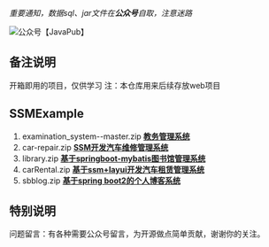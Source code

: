 *重要通知，数据sql、jar文件在**公众号**自取，注意迷路* 

![公众号【JavaPub】](https://github.com/Rodert/JavaPub/master/wechat.jpg)

## **备注说明**

开箱即用的项目，仅供学习
注：本仓库用来后续存放web项目

## **SSMExample**

1. examination_system--master.zip  **[教务管理系统](https://mp.weixin.qq.com/s/YQv39M0LW1BCR-7p4P0y3Q)**
2. car-repair.zip  **[SSM开发汽车维修管理系统]()**
3. library.zip **[基于springboot-mybatis图书馆管理系统](https://mp.weixin.qq.com/s/rydMsMCGZG5F-F-LpXS_0A)**
4. carRental.zip **[基于ssm+layui开发汽车租赁管理系统](https://mp.weixin.qq.com/s/33QdCNzlu-IGb0Df9hpb6w)** 
5. sbblog.zip **[基于spring boot2的个人博客系统](https://mp.weixin.qq.com/s/WybspWYfy4SjhQrl71No5g)** 


## **特别说明**

问题留言：有各种需要公众号留言，为开源做点简单贡献，谢谢你的关注。
